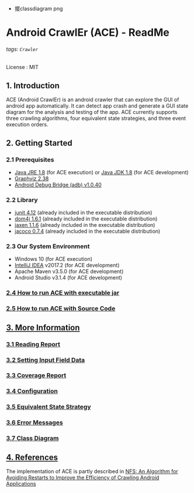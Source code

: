 - 擺classdiagram png


# Android CrawlEr (ACE) - ReadMe
###### tags: `Crawler` 
License : MIT

## **1. Introduction**

ACE (Android CrawlEr) is an android crawler that can explore the GUI of android app automatically. It can detect app crash and generate a GUI state diagram for the analysis and testing of the app. ACE currently supports three crawling algorithms, four equivalent state strategies, and three event execution orders.

## **2. Getting Started**

### **2.1 Prerequisites**
* [Java JRE 1.8](http://www.oracle.com/technetwork/java/javase/downloads/jre8-downloads-2133155.html) (for ACE execution) or [Java JDK 1.8](https://www.oracle.com/technetwork/java/javase/downloads/jdk8-downloads-2133151.html) (for ACE development)
* [Graphviz 2.38](https://www.graphviz.org/)
* [Android Debug Bridge (adb) v1.0.40](https://developer.android.com/studio/releases/platform-tools.html)

###  **2.2 Library** 
* [junit 4.12](https://junit.org/junit4/) (already included in the executable distribution)
* [dom4j 1.6.1](https://dom4j.github.io/) (already included in the executable distribution)
* [jaxen 1.1.6](https://mvnrepository.com/artifact/jaxen/jaxen) (already included in the executable distribution)
* [jacoco 0.7.4](https://www.eclemma.org/jacoco/) (already included in the executable distribution)

###  **2.3 Our System Environment** 
* Windows 10 (for ACE execution)
* [IntelliJ IDEA](https://www.jetbrains.com/idea/) v2017.2 (for ACE development)
* Apache Maven v3.5.0 (for ACE development)
* Android Studio v3.1.4 (for ACE development)

### **[2.4 How to run ACE with executable jar](SourceCode.md)**

### **[2.5 How to run ACE with **Source Code**](https://hackmd.io/dIdTBL9vRWCc97LwI_yJhA)**

## **[3. More Information]()**

### **[3.1 Reading Report](https://hackmd.io/zFwOi5wwSE21q_HtGDDDLQ)**
### **[3.2 Setting Input Field Data](https://hackmd.io/11GdGeRyQfytId6FDaIbfw)**
### **[3.3 Coverage Report](https://hackmd.io/pLE9GTl8QAKqFAwPKT-1kg)**
### **[3.4 Configuration](https://hackmd.io/CgpwTqr5Q-mf-tlGTap1lw)**
### **[3.5 Equivalent State Strategy](https://hackmd.io/8PB76HPOROesGQ2MKw6clQ)**
### **[3.6 Error Messages](https://hackmd.io/3o2hOW-1Qi2SwVQ_WDG1kw)**
### **[3.7 Class Diagram](https://hackmd.io/DxgqZSXfQT6SniY8anCPAQ?view)**

## **[4. References]()**
The implementation of ACE is partly described in  [NFS: An Algorithm for Avoiding Restarts to Improve the Efficiency of Crawling Android Applications](https://ieeexplore.ieee.org/document/8377832) 




